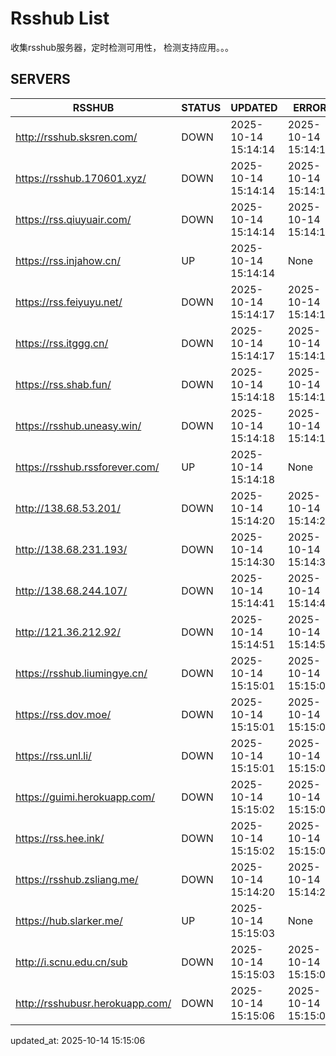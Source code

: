 # Rsshub List

收集rsshub服务器，定时检测可用性， 检测支持应用。。。


## SERVERS

|  RSSHUB   | STATUS  | UPDATED  | ERROR  | TWITTER |  
|  ----  | ----  | ----  | ----  | ---- |  
| http://rsshub.sksren.com/ | DOWN | 2025-10-14 15:14:14 | 2025-10-14 15:14:14 |  
| https://rsshub.170601.xyz/ | DOWN | 2025-10-14 15:14:14 | 2025-10-14 15:14:14 |  
| https://rss.qiuyuair.com/ | DOWN | 2025-10-14 15:14:14 | 2025-10-14 15:14:14 |  
| https://rss.injahow.cn/ | UP | 2025-10-14 15:14:14 | None ||  
| https://rss.feiyuyu.net/ | DOWN | 2025-10-14 15:14:17 | 2025-10-14 15:14:17 |  
| https://rss.itggg.cn/ | DOWN | 2025-10-14 15:14:17 | 2025-10-14 15:14:17 |  
| https://rss.shab.fun/ | DOWN | 2025-10-14 15:14:18 | 2025-10-14 15:14:18 |  
| https://rsshub.uneasy.win/ | DOWN | 2025-10-14 15:14:18 | 2025-10-14 15:14:18 |  
| https://rsshub.rssforever.com/ | UP | 2025-10-14 15:14:18 | None ||  
| http://138.68.53.201/ | DOWN | 2025-10-14 15:14:20 | 2025-10-14 15:14:20 |  
| http://138.68.231.193/ | DOWN | 2025-10-14 15:14:30 | 2025-10-14 15:14:30 |  
| http://138.68.244.107/ | DOWN | 2025-10-14 15:14:41 | 2025-10-14 15:14:41 |  
| http://121.36.212.92/ | DOWN | 2025-10-14 15:14:51 | 2025-10-14 15:14:51 |  
| https://rsshub.liumingye.cn/ | DOWN | 2025-10-14 15:15:01 | 2025-10-14 15:15:01 |  
| https://rss.dov.moe/ | DOWN | 2025-10-14 15:15:01 | 2025-10-14 15:15:01 |  
| https://rss.unl.li/ | DOWN | 2025-10-14 15:15:01 | 2025-10-14 15:15:01 |  
| https://guimi.herokuapp.com/ | DOWN | 2025-10-14 15:15:02 | 2025-10-14 15:15:02 |  
| https://rss.hee.ink/ | DOWN | 2025-10-14 15:15:02 | 2025-10-14 15:15:02 |  
| https://rsshub.zsliang.me/ | DOWN | 2025-10-14 15:14:20 | 2025-10-14 15:14:20 |  
| https://hub.slarker.me/ | UP | 2025-10-14 15:15:03 | None ||  
| http://i.scnu.edu.cn/sub | DOWN | 2025-10-14 15:15:03 | 2025-10-14 15:15:03 |  
| http://rsshubusr.herokuapp.com/ | DOWN | 2025-10-14 15:15:06 | 2025-10-14 15:15:06 |  
  

updated_at: 2025-10-14 15:15:06  
